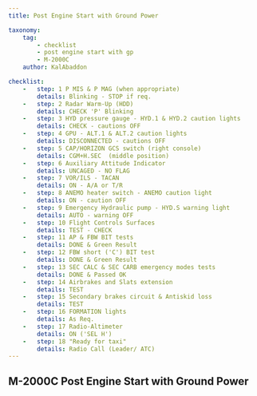 ```yaml
---
title: Post Engine Start with Ground Power

taxonomy:
    tag:
        - checklist
        - post engine start with gp
        - M-2000C
    author: KalAbaddon

checklist:
    -   step: 1 P MIS & P MAG (when appropriate)  
        details: Blinking - STOP if req. 
    -   step: 2 Radar Warm-Up (HDD)   
        details: CHECK 'P' Blinking  
    -   step: 3 HYD pressure gauge - HYD.1 & HYD.2 caution lights   
        details: CHECK - cautions OFF  
    -   step: 4 GPU - ALT.1 & ALT.2 caution lights   
        details: DISCONNECTED - cautions OFF  
    -   step: 5 CAP/HORIZON GCS switch (right console)   
        details: CGM+H.SEC  (middle position)  
    -   step: 6 Auxiliary Attitude Indicator   
        details: UNCAGED - NO FLAG  
    -   step: 7 VOR/ILS - TACAN   
        details: ON - A/A or T/R  
    -   step: 8 ANEMO heater switch - ANEMO caution light   
        details: ON - caution OFF  
    -   step: 9 Emergency Hydraulic pump - HYD.S warning light   
        details: AUTO - warning OFF  
    -   step: 10 Flight Controls Surfaces   
        details: TEST - CHECK  
    -   step: 11 AP & FBW BIT tests   
        details: DONE & Green Result  
    -   step: 12 FBW short ('C') BIT test   
        details: DONE & Green Result  
    -   step: 13 SEC CALC & SEC CARB emergency modes tests   
        details: DONE & Passed OK  
    -   step: 14 Airbrakes and Slats extension   
        details: TEST  
    -   step: 15 Secondary brakes circuit & Antiskid loss   
        details: TEST  
    -   step: 16 FORMATION lights   
        details: As Req.  
    -   step: 17 Radio-Altimeter   
        details: ON ('SEL H')  
    -   step: 18 "Ready for taxi"   
        details: Radio Call (Leader/ ATC)
---
```


## M-2000C Post Engine Start with Ground Power

